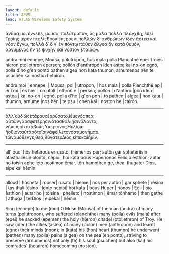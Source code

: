 ```yaml
---
layout: default
title: APVS
lead: ATLAS Wireless Safety System
---
```

ἄνδρα μοι ἔννεπε, μοῦσα, πολύτροπον, ὃς μάλα πολλὰ
πλάγχθη, ἐπεὶ Τροίης ἱερὸν πτολίεθρον ἔπερσεν·
πολλῶν δ᾽ ἀνθρώπων ἴδεν ἄστεα καὶ νόον ἔγνω,
πολλὰ δ᾽ ὅ γ᾽ ἐν πόντῳ πάθεν ἄλγεα ὃν κατὰ θυμόν,
ἀρνύμενος ἥν τε ψυχὴν καὶ νόστον ἑταίρων.

andra moi ennepe, Mousa, polutropon, hos mala polla
Planchthé epei Troiés hieron ptoliethron epersen;
pollón d'anthrópón iden astea kai no-on egnó,
polla d'ho g'en pontó pathen algea hon kata thumon,
arnumenos hén te psuchén kai noston hetairón. 

andra moi | ennepe, | Mousa, pol | utropon, | hos mala | polla
Planchthé ep | ei Troi | és hier | on ptoli | ethron e | persen;
pollón | d'anthró |pón iden | astea | kai no-on | egnó,
polla d'ho | g'en pon | tó pathen | algea | hon kata | thumon,
arnume |nos hén | te psu | chén kai | noston he | tairón.
***
ἀλλ᾽οὐδ᾽ὣςἑτάρουςἐρρύσατο,ἱέμενόςπερ:
αὐτῶνγὰρσφετέρῃσινἀτασθαλίῃσινὄλοντο,
νήπιοι,οἳκατὰβοῦςὙπερίονοςἨελίοιο
ἤσθιον:αὐτὰρὁτοῖσινἀφείλετονόστιμονἦμαρ.
τῶνἁμόθενγε,θεά,θύγατερΔιός,εἰπὲκαὶἡμῖν.
***
all' oud' hôs hetarous errusato, hiemenos per;
autôn gar spheterêsin atasthaliêsin olonto,
nêpioi, hoi kata bous Huperionos Êelioio
êsthion; autar ho toisin apheileto nostimon êmar.
tôn hamothen ge, thea, thugater Dios, eipe kai hêmin.
***
alloud | hôsheta | rouser| rusato | hieme | nos per
autôn | gar sphete | rêsina | tas thali |êsino | lonto
nepioi| hoi kata | bous Huper | rionos | Eeli | oio
êsthion | autar ho | toisina | pheileto | nostimon | êmar
tônhamo | then gethe | athuga | terDios | eipekai | hêmin.


Sing (ennepe) to me (moi) O Muse (Mousa) of the man (andra) of many turns (polutropon), who suffered (planchthe) many (polla) evils (mala) after (epei) he sacked (epersen) the holy (hieron) citadel (ptoliethron) of Troy. He saw (iden) the cities (astea) of many (polon) men (anthropon) and learnt (egno) their minds (noon); in (kata) his (hon) heart (thumon) he underwent (pathen) many (polla) pains (algea) on the sea (en ponto), striving to preserve (arnumenos) not only (te) his soul (psuchen) but also (kai) his comrades' (hetairon) homecoming (noston).



